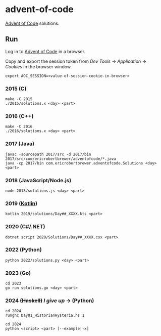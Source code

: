 # advent-of-code

[Advent of Code](https://adventofcode.com/) solutions.

## Run

Log in to [Advent of Code](https://adventofcode) in a browser.

Copy and export the session token from *Dev Tools* -> *Application* -> *Cookies* in the browser window.

```commandline
export AOC_SESSION=<value-of-session-cookie-in-browser>
```

### 2015 (C)

```commandline
make -C 2015
./2015/solutions.x <day> <part>
```

### 2016 (C++)

```commandline
make -C 2016
./2016/solutions.x <day> <part>
```

### 2017 (Java)

```commandline
javac -sourcepath 2017/src -d 2017/bin 2017/src/com/ericrobertbrewer/adventofcode/*.java
java -cp 2017/bin com.ericrobertbrewer.adventofcode.Solutions <day> <part>
```

### 2018 (JavaScript/Node.js)

```commandline
node 2018/solutions.js <day> <part>
```

### 2019 ([Kotlin](https://kotlinlang.org/docs/command-line.html))

```commandline
kotlin 2019/solutions/Day##_XXXX.kts <part>
```

### 2020 (C#/.NET)

```commandline
dotnet script 2020/Solutions/Day##_XXXX.csx <part>
```

### 2022 (Python)

```commandline
python 2022/solutions.py <day> <part>
```

### 2023 (Go)

```commandline
cd 2023
go run solutions.go <day> <part>
```

### 2024 ~~(Haskell)~~ _I give up_ -> (Python)

```commandline
cd 2024
runghc Day01_HistorianHysteria.hs 1
```

```commandline
cd 2024
python <script> <part> [--example|-x]
```

